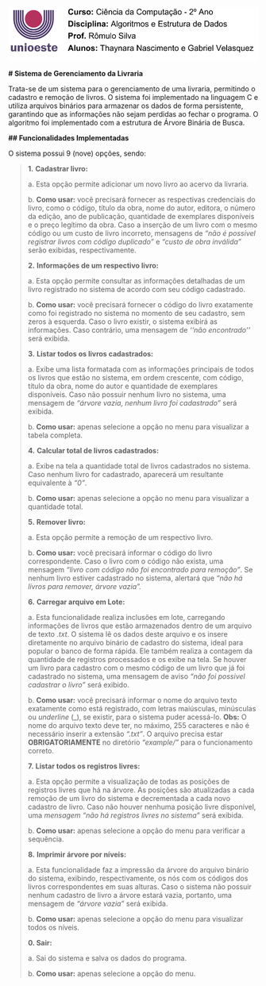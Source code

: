 ﻿<img src="./cabecalho.png"
style="width:5.36111in;height:1.12489in" />

**# Sistema de Gerenciamento da Livraria** 

Trata-se  de  um  sistema  para  o  gerenciamento  de  uma  livraria,  permitindo  o cadastro e remoção de livros. O sistema foi implementado na linguagem C e utiliza arquivos binários para armazenar os dados de forma persistente, garantindo que as informações não sejam perdidas ao fechar o programa. O algoritmo foi implementado com a estrutura de Árvore Binária de Busca. 

**## Funcionalidades Implementadas** 

O sistema possui 9 (nove) opções, sendo: 

> **1.** **Cadastrar livro:**
>
> a\. Esta opção permite adicionar um novo livro ao acervo da livraria. 
>
> b\. **Como usar:** você precisará fornecer as respectivas credenciais do livro, como o código, título da obra, nome do autor, editora, o número da edição, ano de publicação, quantidade de exemplares disponíveis e o preço legítimo da obra. Caso a inserção de um livro com o mesmo código ou um custo de livro incorreto, mensagens de *“não é possivel registrar livros com código duplicado”* e *“custo de obra inválida”* serão exibidas, respectivamente.  
>
> **2.** **Informações de um respectivo livro:** 
>
> a\. Esta  opção  permite  consultar  as  informações  detalhadas  de  um  livro registrado no sistema de acordo com seu código cadastrado. 
>
> b\. **Como usar:** você precisará fornecer o código do livro exatamente como foi registrado no sistema no momento de seu cadastro, sem zeros à esquerda. Caso o livro existir, o sistema exibirá as informações. Caso contrário, uma mensagem de *‘‘não encontrado’’* será exibida. 
>
> **3.** **Listar todos os livros cadastrados:** 
>
> a\. Exibe uma lista formatada com as informações principais de todos os livros que estão no sistema, em ordem crescente, com código, título da obra, nome do autor e quantidade de exemplares disponíveis. Caso não possuir nenhum livro  no  sistema,  uma  mensagem  de  *“árvore  vazia, nenhum  livro  foi cadastrado”* será exibida. 
>
> b\. **Como usar:** apenas selecione a opção no menu para visualizar a tabela completa. 
>
> **4.** **Calcular total de livros cadastrados:** 
>
> a\. Exibe na tela a quantidade total de livros cadastrados no sistema. Caso nenhum livro for cadastrado, aparecerá um resultante equivalente à *“0”*. 
>
> b\. **Como usar:** apenas selecione a opção no menu para visualizar a quantidade total. 
>
> **5.** **Remover livro:** 
>
> a\. Esta opção permite a remoção de um respectivo livro. 
>
> b\. **Como usar:** você precisará informar o código do livro correspondente. Caso o livro com o código não exista, uma mensagem *“livro com código não foi encontrado para remoção”*. Se nenhum livro estiver cadastrado no sistema, alertará que *“não há livros para remover, árvore vazia”.* 
>
> **6.** **Carregar arquivo em Lote:** 
>
> a\. Esta funcionalidade realiza inclusões em lote, carregando informações de livros que estão armazenados dentro de um arquivo de texto *.txt*. O sistema lê os dados deste arquivo e os insere diretamente no arquivo binário de cadastro do sistema, ideal para popular o banco de forma rápida. Ele também realiza a contagem da quantidade de registros processados e os exibe na tela. Se houver um livro para cadastro com o mesmo código de um livro que já foi cadastrado no sistema, uma mensagem de aviso  *“não foi possivel cadastrar o livro”* será exibido.
>
> b\. **Como usar:** você precisará informar o nome do arquivo texto exatamente como está registrado, com letras maiúsculas, minúsculas ou *underline* (\_), se existir, para o sistema puder acessá-lo. **Obs:** O nome do arquivo texto deve ter, no máximo, 255 caracteres e não é necessário inserir a extensão *“.txt”*. O arquivo precisa estar **OBRIGATORIAMENTE** no diretório *“example/”* para o funcionamento correto.
>
> **7.** **Listar todos os registros livres:** 
>
> a\. Esta opção permite a visualização de todas as posições de registros livres que há na árvore. As posições são atualizadas a cada remoção de um livro do sistema e decrementada a cada novo cadastro de livro. Caso não houver nenhuma posição livre disponível, uma *mensagem “não há registros livres no sistema”* será exibida.
>
> b\. **Como usar:** apenas selecione a opção do menu para verificar a sequência.
>
> **8.** **Imprimir árvore por níveis:** 
>
> a\. Esta funcionalidade faz a impressão da árvore do arquivo binário do sistema, exibindo, respectivamente, os nós com os códigos dos livros correspondentes em suas alturas. Caso o sistema não possuir nenhum cadastro de livro a árvore estará vazia, portanto, uma mensagem de *“árvore vazia”* será exibida.
>
> b\. **Como usar:** apenas selecione a opção do menu para visualizar todos os níveis.
>
> **0.  Sair:** 
>
> a\. Sai do sistema e salva os dados do programa. 
>
> b\. **Como usar:** apenas selecione a opção do menu. 
>